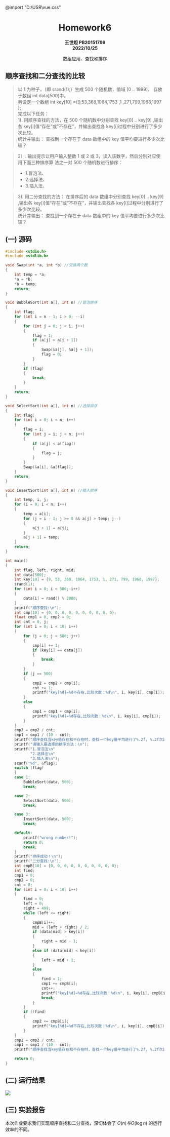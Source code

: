 @import "D:\USR\vue.css"

# <center>Homework6</center>


**<center>王世炟 PB20151796**</center>
**<center>2022/10/25</center>**

<center>数组应用、查找和排序</center>

## 顺序查找和二分查找的比较

>以 1 为种子，（即 srand(1);）生成 500 个随机数，值域 [0 .. 1999]， 存放于数组 int data[500]中。\
另设定一个数组 int key[10] ={9,53,368,1064,1753 ,1 ,271,799,1968,1997 };\
完成以下任务：\
1). 用顺序查找的方法，在 500 个随机数中分别查找 key[0] .. key[9] ,输出各 key[i]值“存在”或”不存在”，并输出查找各 key[i]过程中分别进行了多少次比较。\
统计并输出： 查找到一个存在于 data 数组中的 key 值平均要进行多少次比较？

>2）. 输出提示让用户输入整数 1 或 2 或 3，读入该数字，然后分别对应使用下面三种排序算
法之一对 500 个随机数进行排序：
>- 1.冒泡法、
>- 2.选择法、
>- 3.插入法、

>3). 用二分查找的方法： 在排序后的 data 数组中分别查找 key[0] .. key[9] ,输出各 key[i]值“存在”或”不存在”，并输出查找各 key[i]过程中分别进行了多少次比较。\
统计并输出： 查找到一个存在于 data 数组中的 key 值平均要进行多少次比较？


## (一) 源码

```c
#include <stdio.h>
#include <stdlib.h>

void Swap(int *a, int *b) //交换两个数
{
    int temp = *a;
    *a = *b;
    *b = temp;
    return;
}

void BubbleSort(int a[], int n) //冒泡排序
{
    int flag;
    for (int i = n - 1; i > 0; --i)
    {
        for (int j = 0; j < i; j++)
        {
            flag = 1;
            if (a[j] > a[j + 1])
            {
                Swap(&a[j], &a[j + 1]);
                flag = 0;
            }
        }
        if (flag)
        {
            break;
        }
    }
    return;
}

void SelectSort(int a[], int n) //选择排序
{
    int flag;
    for (int i = 0; i < n; i++)
    {
        flag = i;
        for (int j = i; j < n; j++)
        {
            if (a[j] < a[flag])
            {
                flag = j;
            }
        }
        Swap(&a[i], &a[flag]);
    }
    return;
}

void InsertSort(int a[], int n) //插入排序
{
    int temp, i, j;
    for (i = 0; i < n; i++)
    {
        temp = a[i];
        for (j = i - 1; j >= 0 && a[j] > temp; j--)
        {
            a[j + 1] = a[j];
        }
        a[j + 1] = temp;
    }
    return;
}

int main()
{
    int flag, left, right, mid;
    int data[500];
    int key[10] = {9, 53, 368, 1064, 1753, 1, 271, 799, 1968, 1997};
    srand(1);
    for (int i = 0; i < 500; i++)
    {
        data[i] = rand() % 2000;
    }
    printf("顺序查找:\n");
    int cmp[10] = {0, 0, 0, 0, 0, 0, 0, 0, 0, 0};
    float cmp1 = 0, cmp2 = 0;
    int cnt = 0, j;
    for (int i = 0; i < 10; i++)
    {
        for (j = 0; j < 500; j++)
        {
            cmp[i] += 1;
            if (key[i] == data[j])
            {
                break;
            }
        }
        if (j == 500)
        {
            cmp2 = cmp2 + cmp[i];
            cnt += 1;
            printf("key[%d]=%d不存在,比较次数：%d\n", i, key[i], cmp[i]);
        }
        else
        {
            cmp1 = cmp1 + cmp[i];
            printf("key[%d]=%d存在,比较次数：%d\n", i, key[i], cmp[i]);
        }
    }
    cmp2 = cmp2 / cnt;
    cmp1 = cmp1 / (10 - cnt);
    printf("顺序查找当key值存在和不存在时，查找一个key值平均进行了%.2f, %.2f次比较\n\n", cmp1, cmp2);
    printf("请输入要选择的排序方法：\n");
    printf("1.冒泡法\n"
           "2.选择法\n"
           "3.插入法\n");
    scanf("%d", &flag);
    switch (flag)
    {
    case 1:
        BubbleSort(data, 500);
        break;

    case 2:
        SelectSort(data, 500);
        break;

    case 3:
        InsertSort(data, 500);
        break;

    default:
        printf("wrong number!");
        return 0;
        break;
    }
    printf("排序成功！\n");
    printf("二分查找:\n");
    int cmpB[10] = {0, 0, 0, 0, 0, 0, 0, 0, 0, 0};
    int find;
    cmp1 = 0;
    cmp2 = 0;
    cnt = 0;
    for (int i = 0; i < 10; i++)
    {
        find = 0;
        left = 0;
        right = 499;
        while (left <= right)
        {
            cmpB[i]++;
            mid = (left + right) / 2;
            if (data[mid] > key[i])
            {
                right = mid - 1;
            }
            else if (data[mid] < key[i])
            {
                left = mid + 1;
            }
            else
            {
                find = 1;
                cmp1 += cmpB[i];
                cnt++;
                printf("key[%d]=%d存在,比较次数：%d\n", i, key[i], cmpB[i]);
                break;
            }
        }
        if (!find)
        {
            cmp2 += cmpB[i];
            printf("key[%d]=%d不存在,比较次数：%d\n", i, key[i], cmpB[i]);
        }
    }
    cmp2 = cmp2 / cnt;
    cmp1 = cmp1 / (10 - cnt);
    printf("顺序查找当key值存在和不存在时，查找一个key值平均进行了%.2f, %.2f次比较\n\n", cmp1, cmp2);

    return 0;
}
```

## (二) 运行结果

![](result.jpg)

## (三) 实验报告

本次作业要求我们实现顺序查找和二分查找，深切体会了 $O(n)与O(\log n)$ 的运行效率的不同。